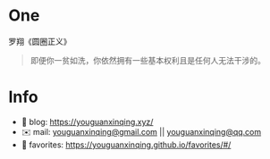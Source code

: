 
# One 
 
  
罗翔《圆圈正义》 
 
>即便你一贫如洗，你依然拥有一些基本权利且是任何人无法干涉的。        
 

# Info

- 📝 blog: https://youguanxinqing.xyz/
- ✉️  mail: youguanxinqing@gmail.com || youguanxinqing@qq.com
- 📙 favorites: https://youguanxinqing.github.io/favorites/#/
